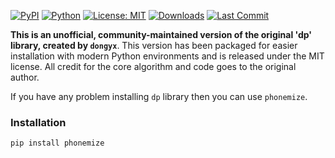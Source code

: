 
[![PyPI](https://badge.fury.io/py/phonemize.svg)](https://badge.fury.io/py/phonemize)
[![Python](https://img.shields.io/pypi/pyversions/phonemize.svg)](https://pypi.org/project/phonemize/)
[![License: MIT](https://img.shields.io/badge/License-MIT-blue.svg)](https://github.com/arcosoph/phonemize/blob/main/LICENSE)
[![Downloads](https://img.shields.io/pypi/dm/phonemize?label=downloads&color=green)](https://pypi.org/project/phonemize/)
[![Last Commit](https://img.shields.io/github/last-commit/arcosoph/phonemize)](https://github.com/arcosoph/phonemize/commits/main)

**This is an unofficial, community-maintained version of the original 'dp' library, created by `dongyx`**. This version has been packaged for easier installation with modern Python environments and is released under the MIT license. All credit for the core algorithm and code goes to the original author.

If you have any problem installing `dp` library then you can use `phonemize`.

### Installation

```bash
pip install phonemize

```
